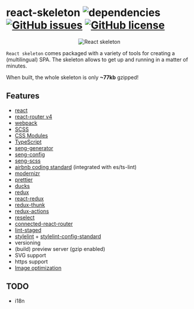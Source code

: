 # react-skeleton ![dependencies](https://img.shields.io/david/hjeti/react-skeleton.svg?style=flat-square) [![GitHub issues](https://img.shields.io/github/issues/hjeti/react-skeleton.svg?style=flat-square)](https://github.com/hjeti/react-skeleton/issues) [![GitHub license](https://img.shields.io/badge/license-MIT-blue.svg?style=flat-square)](https://raw.githubusercontent.com/hjeti/react-skeleton/master/LICENSE)

<p align="center">
    <img src="https://upload.wikimedia.org/wikipedia/commons/a/a7/React-icon.svg" alt="React skeleton" />
</p>

`React skeleton` comes packaged with a variety of tools for creating a (multilingual) SPA. The 
skeleton allows to get up and running in a matter of minutes.

When built, the whole skeleton is only **~77kb** gzipped!

## Features

* [react](https://github.com/facebook/react)
* [react-router v4](https://github.com/ReactTraining/react-router)
* [webpack](https://github.com/webpack/webpack)
* [SCSS](https://github.com/sass/sass)
* [CSS Modules](https://github.com/css-modules/css-modules)
* [TypeScript](https://github.com/Microsoft/TypeScript)
* [seng-generator](https://github.com/mediamonks/seng-generator)
* [seng-config](https://github.com/mediamonks/seng-config)
* [seng-scss](https://github.com/mediamonks/seng-scss)
* [airbnb coding standard](https://github.com/airbnb/javascript) (integrated with es/ts-lint)
* [modernizr](https://github.com/Modernizr/Modernizr)
* [prettier](https://prettier.io/)
* [ducks](https://github.com/erikras/ducks-modular-redux)
* [redux](https://redux.js.org/)
* [react-redux](https://react-redux.js.org/)
* [redux-thunk](https://github.com/reduxjs/redux-thunk)
* [redux-actions](https://redux-actions.js.org/)
* [reselect](https://github.com/reduxjs/reselect)
* [connected-react-router](https://github.com/supasate/connected-react-router)
* [lint-staged](https://github.com/okonet/lint-staged)
* [stylelint](https://github.com/stylelint/stylelint) + [stylelint-config-standard](https://github.com/stylelint/stylelint-config-standard)
* versioning
* (build) preview server (gzip enabled)
* SVG support
* https support
* [Image optimization](https://github.com/Klathmon/imagemin-webpack-plugin)

## TODO
* i18n
